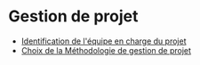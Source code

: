# Gestion de projet

- [Identification de l'équipe en charge du projet](./identification-equipe-en-charge.md)
- [Choix de la Méthodologie de gestion de projet](./methodologie-gestion-projet.md)
